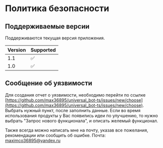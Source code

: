 # Политика безопасности

## Поддерживаемые версии

Поддерживаются текущая версия приложения.

| Version | Supported          |
| ------- | ------------------ |
| 1.1   | :white_check_mark: |
| 1.0   | :white_check_mark: |

## Сообщение об уязвимости

Для создания отчет о уязвимости, необходимо перейти по ссылке [https://github.com/max36895/universal_bot-ts/issues/new/choose](https://github.com/max36895/universal_bot-ts/issues/new/choose).
Выбрать нужный пункт, после заполнить данные.
Если во время использования продукты у Вас появились идеи по улучшению, то нужно выбрать "Запрос нового функционала", и описать желемый функционал.

Также всегда можно написать мне на почту, указав все пожелания, рекомендации или сообщить об ошибке. 
Почта: maximco36895@yandex.ru
